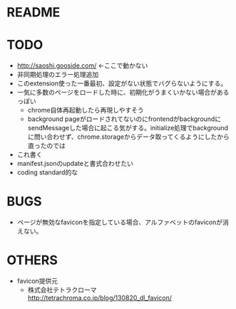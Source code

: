# README

# TODO
* http://saoshi.gooside.com/ ←ここで動かない
* 非同期処理のエラー処理追加
* このextension使った一番最初、設定がない状態でバグらないようにする。
* 一気に多数のページをロードした時に、初期化がうまくいかない場合があるっぽい
    * chrome自体再起動したら再現しやすそう
    * background pageがロードされてないのにfrontendがbackgroundにsendMessageした場合に起こる気がする。initialize処理でbackgroundに問い合わせず、chrome.storageからデータ取ってくるようにしたから直ったのでは
* これ書く
* manifest.jsonのupdateと書式合わせたい
* coding standard的な

# BUGS
* ページが無効なfaviconを指定している場合、アルファベットのfaviconが消えない。

# OTHERS
* favicon提供元
    * 株式会社テトラクローマ http://tetrachroma.co.jp/blog/130820_dl_favicon/
